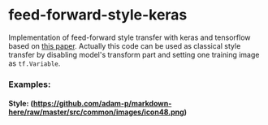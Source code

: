 # feed-forward-style-keras
Implementation of feed-forward style transfer with keras and tensorflow based on [this paper](https://cs.stanford.edu/people/jcjohns/papers/eccv16/JohnsonECCV16.pdf). Actually this code can be used as classical style transfer by disabling model's transform part and setting one training image as `tf.Variable`.

### Examples:
#### Style: (https://github.com/adam-p/markdown-here/raw/master/src/common/images/icon48.png)

